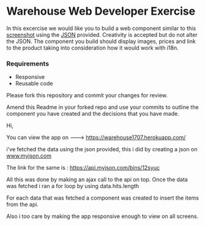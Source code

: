 # Warehouse Web Developer Exercise

In this excercise we would like you to build a web component similar to this [screenshot](recommendation_screenshot.png) using the [JSON](data/recommendations.json) provided. Creativity is accepted but do not alter the JSON. The component you build should display images, prices and link to the product taking into consideration how it would work with i18n.

### Requirements
* Responsive
* Reusable code

Please fork this repository and commit your changes for review.

Amend this Readme in your forked repo and use your commits to outline the component you have created and the decisions that you have made.





Hi,

You can view the app on  --->  https://warehouse1707.herokuapp.com/

i've fetched the data using the json provided, this i did by creating a json on www.myjson.com 

The link for the same is :
    https://api.myjson.com/bins/12syuc

All this was done by making an ajax call to the api on top. Once the data was fetched i ran a for loop by using data.hits.length

For each data that was fetched a component was created to insert the items from the api. 

Also i too care by making the app responsive enough to view on all screens.
